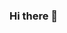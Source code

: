 ### Hi there 👋

<!--
**Lilmeep21/Lilmeep21** is a ✨ _special_ ✨ repository because its `README.md` (this file) appears on your GitHub profile.

Here are some ideas to get you started:

- 🔭 I’m currently studying at RSU
- 🌱 I’m currently learning Computer Enginerring
- 👯 I’m looking to collaborate on @Github
- 🤔 I’m looking for help with @Github
- 💬 Ask me about ...
- 📫 How to reach me: ...
- 😄 Pronouns: ...
- ⚡ Fun fact: ...
-->
